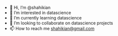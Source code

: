 - 👋 Hi, I’m @shahikian
- 👀 I’m interested in datascience
- 🌱 I’m currently learning datascience
- 💞️ I’m looking to collaborate on datascience projects
- 📫 How to reach me shahikian@gmail.com

<!---
shahikian/shahikian is a ✨ special ✨ repository because its `README.md` (this file) appears on your GitHub profile.
You can click the Preview link to take a look at your changes.
--->
